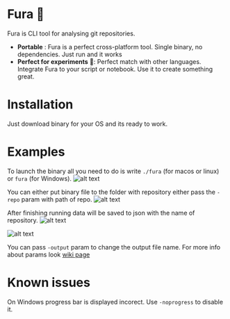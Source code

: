 # Fura 🚛
Fura is CLI tool for analysing git repositories.

 - **Portable** : Fura is a perfect cross-platform tool. Single binary, no dependencies.  Just run and it works
 - **Perfect for experiments** 🔬: Perfect match with other languages. Integrate Fura to your script or notebook. Use it to create something great.

# Installation
Just download binary for your OS and its ready to work. 

# Examples
To launch the binary all you need to do is write `./fura` (for macos or linux) or `fura` (for Windows).
![alt text](https://github.com/cali4888/fura/blob/master/images/scan_start_local.png)

 You can either put binary file to the folder with repository either pass the `-repo` param with path of repo. 
![alt text](https://github.com/cali4888/fura/blob/master/images/scan_start_other_folder.png)

After finishing running data will be saved to json with the name of repository. 
![alt text](https://github.com/cali4888/fura/blob/master/images/scan_finished.png)

![alt text](https://github.com/cali4888/fura/blob/master/images/scan_finished_folder_list.png)

You can pass `-output` param to change the output file name. 
For more info about params look [wiki page](https://github.com/cali4888/fura/wiki/Params-list)

# Known issues 
On Windows progress bar is displayed incorect. Use `-noprogress` to disable it. 
